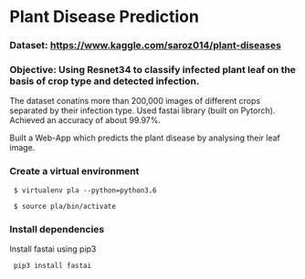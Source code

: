 # Plant Disease Prediction

### Dataset: https://www.kaggle.com/saroz014/plant-diseases
### Objective: Using Resnet34 to classify infected plant leaf on the basis of crop type and detected infection.

The dataset conatins more than 200,000 images of different crops separated by their infection type.
Used fastai library (built on Pytorch). Achieved an accuracy of about 99.97%.

Built a Web-App which predicts the plant disease by analysing their leaf image.

### Create a virtual environment 
<code> $ virtualenv pla --python=python3.6 </code>
<p><code> $ source pla/bin/activate </code></p>
 
### Install dependencies
 Install fastai using pip3
<p><code> pip3 install fastai </code></p>
